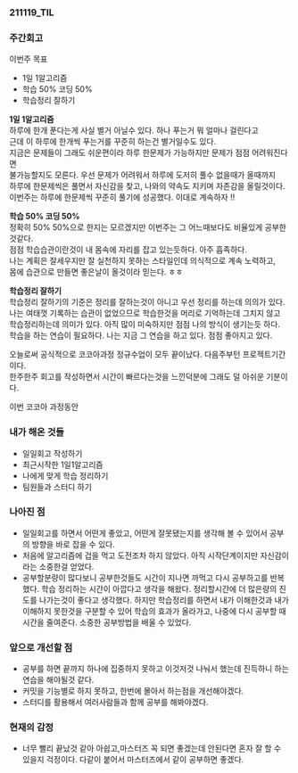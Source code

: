 ### 211119_TIL

### 주간회고  
이번주 목표
- 1일 1알고리즘
- 학습 50% 코딩 50%
- 학습정리 잘하기

**1일 1알고리즘**  
하루에 한개 푼다는게 사실 별거 아닐수 있다. 하나 푸는거 뭐 얼마나 걸린다고  
근데 이 하루에 한개씩 푸는거를 꾸준히 하는건 별거일수도 있다.  
지금은 문제들이 그래도 쉬운편이라 하루 한문제가 가능하지만 문제가 점점 어려워진다면  
불가능할지도 모른다. 우선 문제가 어려워서 하루에 도저히 풀수 없을때가 올때까지  
하루에 한문제씩은 풀면서 자신감을 찾고, 나와의 약속도 지키며 자존감을 올릴것이다.  
이번주는 하루에 한문제씩 꾸준히 풀기에 성공했다. 이대로 계속하자 !!  

**학습 50% 코딩 50%**  
정확히 50% 50%으로 한지는 모르겠지만 이번주는 그 어느때보다도 비율있게 공부한것같다.  
점점 학습습관이란것이 내 몸속에 자리를 잡고 있는듯하다. 아주 흡족하다.  
나는 계획은 잘세우지만 잘 실천하지 못하는 스타일인데 의식적으로 계속 노력하고,  
몸에 습관으로 만들면 좋은날이 올것이라 믿는다. ㅎㅎ  
  
**학습정리 잘하기**  
학습정리 잘하기의 기준은 정리를 잘하는것이 아니고 우선 정리를 하는데 의의가 있다.  
나는 여태껏 기록하는 습관이 없었으므로 학습한것을 머리로 기억하는데 그치지 않고  
학습정리하는데 의미가 있다. 아직 많이 미숙하지만 점점 나의 방식이 생기는듯 하다.  
학습을 하는 연습이 필요하다. 나는 지금 그 연습을 하고 있다. 점점 좋아지고 있다.

오늘로써 공식적으로 코코아과정 정규수업이 모두 끝이났다. 다음주부턴 프로젝트기간이다.  
한주한주 회고를 작성하면서 시간이 빠르다는것을 느낀덕분에 그래도 덜 아쉬운 기분이다.  

이번 코코아 과정동안 

### 내가 해온 것들
- 일일회고 작성하기
- 최근시작한 1일1알고리즘
- 나에게 맞게 학습 정리하기
- 팀원들과 스터디 하기

### 나아진 점
- 일일회고를 하면서 어떤게 좋았고, 어떤게 잘못됐는지를 생각해 볼 수 있어서 공부의 방향을 바로 잡을 수 있다.  
- 처음에 알고리즘에 겁을 먹고 도전조차 하지 않았다. 아직 시작단계이지만 자신감이라는 소중한걸 얻었다.
- 공부할분량이 많다보니 공부한것들도 시간이 지나면 까먹고 다시 공부하고를 반복했다. 학습 정리하는 시간이 아깝다고
생각을 해왔다. 정리할시간에 더 많은량의 진도를 나가는것이 좋다고 생각했다. 하지만 학습정리를 하면서 내가 이해한것과
내가 이해하지 못한것을 구분할 수 있어 학습의 효과가 올라가고, 나중에 다시 공부할 때 시간을 줄여준다. 소중한 공부방법을
배울 수 있었다.

### 앞으로 개선할 점
- 공부를 하면 끝까지 하나에 집중하지 못하고 이것저것 나눠서 했는데 진득하니 하는 연습을 해야될것 같다.
- 커밋을 기능별로 하지 못하고, 한번에 몰아서 하는점을 개선해야겠다.
- 스터디를 활용해서 여러사람들과 함께 공부를 해봐야겠다.

### 현재의 감정
- 너무 빨리 끝났것 같아 아쉽고,마스터즈 꼭 되면 좋겠는데 안된다면 혼자 잘 할 수 있을지 걱정이다.
다같이 붙어서 마스터즈에서 같이 공부하면 좋겠다.

